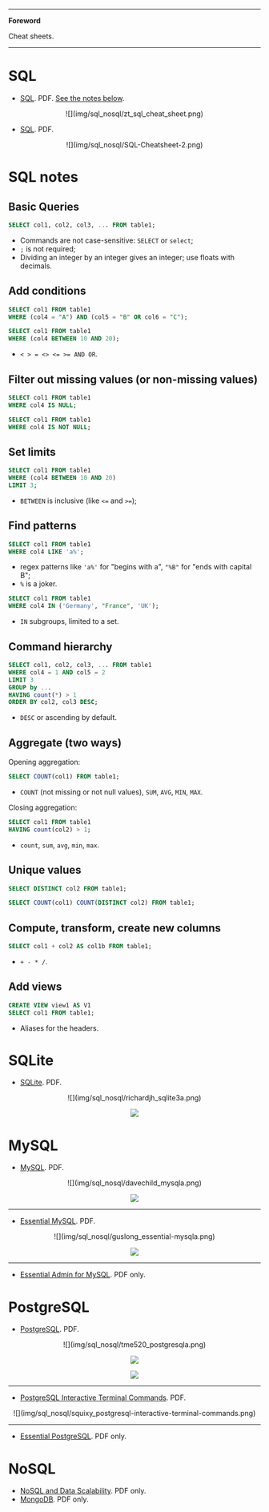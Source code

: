 <!--
---

[TOC]
-->
---

**Foreword**

Cheat sheets.

---

# SQL

- [SQL](zt_sql_cheat_sheet.pdf). PDF. [See the notes below](#sql-notes).

<center>
![](img/sql_nosql/zt_sql_cheat_sheet.png)
</center>

- [SQL](SQL-Cheatsheet-2.pdf). PDF.

<center>
![](img/sql_nosql/SQL-Cheatsheet-2.png)
</center>

# SQL notes

## Basic Queries

```sql
SELECT col1, col2, col3, ... FROM table1;
```

- Commands are not case-sensitive: `SELECT` or `select`;
- `;` is not required;
- Dividing an integer by an integer gives an integer; use floats with decimals.

## Add conditions

```sql
SELECT col1 FROM table1
WHERE (col4 = "A") AND (col5 = "B" OR col6 = "C");
```

```sql
SELECT col1 FROM table1
WHERE (col4 BETWEEN 10 AND 20);
```

  - `< > = <> <= >= AND OR`.

## Filter out missing values (or non-missing values)

```sql
SELECT col1 FROM table1
WHERE col4 IS NULL;
```

```sql
SELECT col1 FROM table1
WHERE col4 IS NOT NULL;
```

## Set limits

```sql
SELECT col1 FROM table1
WHERE (col4 BETWEEN 10 AND 20)
LIMIT 3;
```

- `BETWEEN` is inclusive (like `<=` and `>=`);

## Find patterns

```sql
SELECT col1 FROM table1
WHERE col4 LIKE 'a%';
```

- regex patterns like `'a%'` for "begins with a", `"%B"` for "ends with capital B";
- `%` is a joker.

```sql
SELECT col1 FROM table1
WHERE col4 IN ('Germany', "France", 'UK');
```

- `IN` subgroups, limited to a set.

## Command hierarchy

```sql
SELECT col1, col2, col3, ... FROM table1
WHERE col4 = 1 AND col5 = 2
LIMIT 3
GROUP by ...
HAVING count(*) > 1
ORDER BY col2, col3 DESC;
```

- `DESC` or ascending by default.

## Aggregate (two ways)

Opening aggregation:

```sql
SELECT COUNT(col1) FROM table1;
```

- `COUNT` (not missing or not null values), `SUM`, `AVG`, `MIN`, `MAX`.

Closing aggregation:

```sql
SELECT col1 FROM table1
HAVING count(col2) > 1;
```
- `count`, `sum`, `avg`, `min`, `max`.

## Unique values

```sql
SELECT DISTINCT col2 FROM table1;
```

```sql
SELECT COUNT(col1) COUNT(DISTINCT col2) FROM table1;
```

## Compute, transform, create new columns

```sql
SELECT col1 + col2 AS col1b FROM table1;
```

- `+ - * /`.

## Add views

```sql
CREATE VIEW view1 AS V1
SELECT col1 FROM table1;
```

- Aliases for the headers.

# SQLite

- [SQLite](richardjh_sqlite3.pdf). PDF.

<center>
![](img/sql_nosql/richardjh_sqlite3a.png)

![](img/sql_nosql/richardjh_sqlite3b.png)
</center>

# MySQL

- [MySQL](davechild_mysql.pdf). PDF.

<center>
![](img/sql_nosql/davechild_mysqla.png)

![](img/sql_nosql/davechild_mysqlb.png)
</center>

---

- [Essential MySQL](guslong_essential-mysql.pdf). PDF.

<center>
![](img/sql_nosql/guslong_essential-mysqla.png)

![](img/sql_nosql/guslong_essential-mysqlb.png)
</center>

---

- [Essential Admin for MySQL](4107-rc029-010d-essential-admin-mysql5.5_2.pdf). PDF only.

# PostgreSQL

- [PostgreSQL](tme520_postgresql.pdf). PDF.

<center>
![](img/sql_nosql/tme520_postgresqla.png)

![](img/sql_nosql/tme520_postgresqlb.png)

![](img/sql_nosql/tme520_postgresqlc.png)
</center>

---

- [PostgreSQL Interactive Terminal Commands](squixy_postgresql-interactive-terminal-commands.pdf). PDF.

<center>
![](img/sql_nosql/squixy_postgresql-interactive-terminal-commands.png)
</center>

---

- [Essential PostgreSQL](52492-rc071_postgresql_2.pdf). PDF only.

# NoSQL

- [NoSQL and Data Scalability](4154-rc105-010d-nosql.pdf). PDF only.
- [MongoDB](4176-rc171-010d-mongodb-2.pdf). PDF only.
